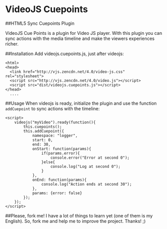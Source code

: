 VideoJS Cuepoints
==================
##HTML5 Sync Cuepoints Plugin

VideoJS Cue Points is a plugin for Video JS player. With this plugin you can
sync actions with the media timeline and make the viewers experiences richer. 

##Installation
Add videojs.cuepoints.js, just after
videojs:

	<html>
    <head>
      <link href="http://vjs.zencdn.net/4.0/video-js.css" rel="stylesheet">
      <script src="http://vjs.zencdn.net/4.0/video.js"></script>
      <script src="dist/videojs.cuepoints.js"></script>
    </head>
      ....

##Usage
When videojs is ready, initialize the plugin and use the function `addCuepoint` to sync actions
with the timeline:

	<script>
		videojs("myVideo").ready(function(){
			this.cuepoints();
			this.addCuepoint({
				namespace: "logger",
				start: 0,
				end: 30,
				onStart: function(params){
					if(params.error){
						console.error("Error at second 0");
					}else{
						console.log("Log at second 0");
					}
				},
				onEnd: function(params){
					console.log("Action ends at second 30");
				},
				params: {error: false}
			});
		});
	</script>
	
##Please, fork me!
I have a lot of things to learn yet (one of them is my English). So, fork me and help me to improve
the project.
Thanks! ;)
